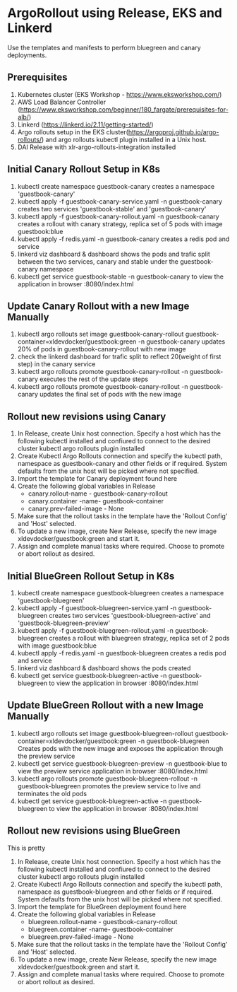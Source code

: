 # ArgoRollout using Release, EKS and Linkerd

Use the templates and manifests to perform bluegreen and canary deployments.


## Prerequisites

1. Kubernetes cluster (EKS Workshop - https://www.eksworkshop.com/) 
2. AWS Load Balancer Controller (https://www.eksworkshop.com/beginner/180_fargate/prerequisites-for-alb/)
3. Linkerd (https://linkerd.io/2.11/getting-started/)
4. Argo rollouts setup in the EKS cluster(https://argoproj.github.io/argo-rollouts/) and argo rollouts kubectl plugin installed in a Unix host.
5. DAI Release with xlr-argo-rollouts-integration installed

## Initial Canary Rollout Setup in K8s

1. kubectl create namespace guestbook-canary
   creates a namespace 'guestbook-canary'
1. kubectl apply -f guestbook-canary-service.yaml -n guestbook-canary
   creates two services 'guestbook-stable' and 'guestbook-canary'
1. kubectl apply -f guestbook-canary-rollout.yaml -n guestbook-canary
   creates a rollout with canary strategy, replica set of 5 pods with image guestbook:blue
1. kubectl apply -f redis.yaml -n guestbook-canary
   creates a redis pod and service
1. linkerd viz dashboard &
   dashboard shows the pods and trafic split between the two services, canary and stable under the guestbook-canary namespace
1. kubectl get service guestbook-stable -n guestbook-canary
   to view the application in browser <external-ip>:8080/index.html

## Update Canary Rollout with a new Image Manually

1. kubectl argo rollouts set image guestbook-canary-rollout guestbook-container=xldevdocker/guestbook:green -n guestbook-canary
   updates 20% of pods in guestbook-canary-rollout with new image
1. check the linkerd dashboard for trafic split to reflect 20(weight of first step) in the canary service
1. kubectl argo rollouts promote guestbook-canary-rollout -n guestbook-canary
   executes the rest of the update steps
1. kubectl argo rollouts promote guestbook-canary-rollout -n guestbook-canary
   updates the final set of pods with the new image
   
## Rollout new revisions using Canary

1. In Release, create Unix host connection. Specify a host which has the following
	kubectl installed and confiured to connect to the desired cluster
	kubectl argo rollouts plugin installed
1. Create Kubectl Argo Rollouts connection and specify the kubectl path, namespace as guestbook-canary and other fields or if required. 
   System defaults from the unix host will be picked where not specified.
1. Import the template for Canary deployment found here <github>
1. Create the following global variables in Release
    * canary.rollout-name - guestbook-canary-rollout
    * canary.container -name- guestbook-container
    * canary.prev-failed-image - None
1. Make sure that the rollout tasks in the template have the 'Rollout Config' and 'Host' selected.
1. To update a new image, create New Release, specify the new image xldevdocker/guestbook:green and start it. 
1. Assign and complete manual tasks where required. Choose to promote or abort rollout as desired.

## Initial BlueGreen Rollout Setup in K8s

1. kubectl create namespace guestbook-bluegreen
   creates a namespace 'guestbook-bluegreen'
1. kubectl apply -f guestbook-bluegreen-service.yaml -n guestbook-bluegreen
   creates two services 'guestbook-bluegreen-active' and 'guestbook-bluegreen-preview'
1. kubectl apply -f guestbook-bluegreen-rollout.yaml -n guestbook-bluegreen
   creates a rollout with bluegreen strategy, replica set of 2 pods with image guestbook:blue
1. kubectl apply -f redis.yaml -n guestbook-bluegreen
   creates a redis pod and service
1. linkerd viz dashboard &
   dashboard shows the pods created
1. kubectl get service guestbook-bluegreen-active -n guestbook-bluegreen
   to view the application in browser <external-ip>:8080/index.html

## Update BlueGreen Rollout with a new Image Manually

1. kubectl argo rollouts set image guestbook-bluegreen-rollout guestbook-container=xldevdocker/guestbook:green -n guestbook-bluegreen
   Creates pods with the new image and exposes the application through the preview service
1. kubectl get service guestbook-bluegreen-preview -n guestbook-blue
   to view the preview service application in browser <external-ip>:8080/index.html
1. kubectl argo rollouts promote guestbook-bluegreen-rollout -n guestbook-bluegreen
   promotes the preview service to live and terminates the old pods
1. kubectl get service guestbook-bluegreen-active -n guestbook-bluegreen
   to view the application in browser <external-ip>:8080/index.html

## Rollout new revisions using BlueGreen

This is pretty
1. In Release, create Unix host connection. Specify a host which has the following
	kubectl installed and confiured to connect to the desired cluster
	kubectl argo rollouts plugin installed
1. Create Kubectl Argo Rollouts connection and specify the kubectl path, namespace as guestbook-bluegreen and other fields or if required. 
   System defaults from the unix host will be picked where not specified.
1. Import the template for BlueGreen deployment found here <github>
1. Create the following global variables in Release
    * bluegreen.rollout-name - guestbook-canary-rollout
    * bluegreen.container -name- guestbook-container
    * bluegreen.prev-failed-image - None
1. Make sure that the rollout tasks in the template have the 'Rollout Config' and 'Host' selected.
1. To update a new image, create New Release, specify the new image xldevdocker/guestbook:green and start it. 
1. Assign and complete manual tasks where required. Choose to promote or abort rollout as desired.
